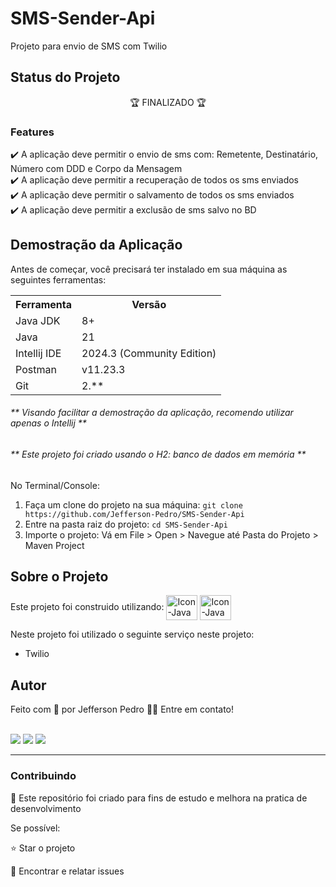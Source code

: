 # SMS-Sender-Api

<p> Projeto para envio de SMS com Twilio</p>

## Status do Projeto
<p align="center"> 🏆 FINALIZADO 🏆</p>

### Features

✔️ A aplicação deve permitir o envio de sms com: Remetente, Destinatário, Número com DDD e Corpo da Mensagem  <br>
✔️ A aplicação deve permitir a recuperação de todos os sms enviados  <br>
✔️ A aplicação deve permitir o salvamento de todos os sms enviados  <br>
✔️ A aplicação deve permitir a exclusão de sms salvo no BD <br>

## Demostração da Aplicação 
 Antes de começar, você precisará ter instalado em sua máquina as seguintes ferramentas:
 
<table>
<tr>
	<th>Ferramenta</th>
	<th>Versão</th>
</tr>
<tr>
	<td>Java JDK</td>
	<td>8+</td>
</tr>
<tr>
	<td>Java</td>
	<td>21</td>
</tr>
<tr>
	<td>Intellij IDE</td>
	<td>2024.3 (Community Edition)</td>
</tr>
<tr>
	<td>Postman</td>
	<td>v11.23.3</td>
</tr>
<tr>
	<td>Git</td>
	<td>2.**</td>
</tr>
</table>


<h6>** Visando facilitar a demostração da aplicação, recomendo utilizar apenas o Intellij **</h6>
<h6>** Este projeto foi criado usando o H2: banco de dados em memória **</h6>

No Terminal/Console:
<ol>
	<li>Faça um clone do projeto na sua máquina: <code>git clone https://github.com/Jefferson-Pedro/SMS-Sender-Api</code></li>
	<li>Entre na pasta raiz do projeto: <code>cd SMS-Sender-Api</code></li> 
	<li>Importe o projeto: Vá em File > Open > Navegue até Pasta do Projeto > Maven Project </li>
</ol>

## Sobre o Projeto

Este projeto foi construido utilizando: 
<img align="center" alt="Icon-Java" height="40" width="50" src="https://cdn.jsdelivr.net/gh/devicons/devicon@latest/icons/java/java-original.svg" />
<img align="center" alt="Icon-Java" height="40" width="50" src="https://cdn.jsdelivr.net/gh/devicons/devicon@latest/icons/spring/spring-original.svg" />

          
Neste projeto foi utilizado o seguinte serviço neste projeto: 
<ul>
	<li>Twilio</li>
</ul>

## Autor

Feito com 💙 por Jefferson Pedro 👋🏽 Entre em contato!

 <br />
<a href="https://www.instagram.com/jefferson.pedro25" target="_blank"><img src="https://img.shields.io/badge/-Instagram-%23E4405F?style=for-the-badge&logo=instagram&logoColor=white" target="_blank"></a>
<a href = "mailto:jeffersonpedro05@gmail.com"><img src="https://img.shields.io/badge/-Gmail-%23333?style=for-the-badge&logo=gmail&logoColor=white" target="_blank"></a>
<a href="https://www.linkedin.com/in/jefferson-pedro-desenv" target="_blank"><img src="https://img.shields.io/badge/-LinkedIn-%230077B5?style=for-the-badge&logo=linkedin&logoColor=white" target="_blank"></a> 

<hr>

<h3>Contribuindo</h3>

🚀 Este repositório foi criado para fins de estudo e melhora na pratica de desenvolvimento <br>

Se possível:

⭐️  Star o projeto

🐛 Encontrar e relatar issues


